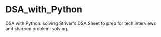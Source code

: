 # DSA_with_Python
DSA with Python: solving Striver's DSA Sheet to prep for tech interviews and sharpen problem-solving.
